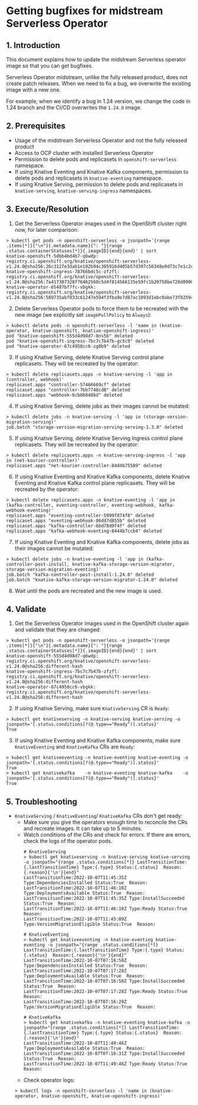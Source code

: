 # Getting bugfixes for midstream Serverless Operator

## 1. Introduction

This document explains how to update the midstream Serverless operator image so that you can get bugfixes.

Serverless Operator midstream, unlike the fully released product, does not create patch releases.
When we need to fix a bug, we overwrite the existing image with a new one.

For example, when we identify a bug in 1.24 version, we change the code in 1.24 branch and the CI/CD overwrites the `1.24.0` image.

## 2. Prerequisites

- Usage of the midstream Serverless Operator and not the fully released product
- Access to OCP cluster with installed Serverless Operator
- Permission to delete pods and replicasets in `openshift-serverless` namespace.
- If using Knative Eventing and Knative Kafka components, permission to delete pods and replicasets in `knative-eventing` namespace.
- If using Knative Serving, permission to delete pods and replicasets in `knative-serving`, `knative-serving-ingress` namespaces.

## 3. Execute/Resolution

1. Get the Serverless Operator images used in the OpenShift cluster right now, for later comparison:
  ```shell
  > kubectl get pods -n openshift-serverless -o jsonpath='{range .items[*]}{"\n"}{.metadata.name}{": "}{range .status.containerStatuses[*]}{.imageID}{end}{end}' | sort 
  knative-openshift-5dbb4bd4b7-q6wdp: registry.ci.openshift.org/knative/openshift-serverless-v1.24.0@sha256:26c3127e3dab1e102b94c305916d405b57d397c56348e0d73c7e1c2cddf3310b
  knative-openshift-ingress-78766bdc5c-zfzfl: registry.ci.openshift.org/knative/openshift-serverless-v1.24.0@sha256:7a417307328f76462560c5d4f814566135e59fc1b20758be720d090047ec682e
  knative-operator-65487bf7fc-vbgkk: registry.ci.openshift.org/knative/openshift-serverless-v1.24.0@sha256:589735abf033c61247e594f3fba9e7d87ac1093d1ebc0abe73f825944fe5e465
  ```
2. Delete Serverless Operator pods to force them to be recreated with the new image (we explicitly set `imagePullPolicy` to `Always`):
  ```shell
  > kubectl delete pods -n openshift-serverless -l 'name in (knative-operator, knative-openshift, knative-openshift-ingress)'
  pod "knative-openshift-555d4d98d7-8ns5b" deleted
  pod "knative-openshift-ingress-7bc7c7b47b-gc5c9" deleted
  pod "knative-operator-67c4958cc6-zg8b9" deleted
  ```

3. If using Knative Serving, delete Knative Serving control plane replicasets. They will be recreated by the operator:
  ```shell
  > kubectl delete replicasets.apps -n knative-serving -l 'app in (controller, webhook)'
  replicaset.apps "controller-57466669cf" deleted
  replicaset.apps "controller-7bb7748cd8" deleted
  replicaset.apps "webhook-6cb8b848bd" deleted
  ```

4. If using Knative Serving, delete jobs as their images cannot be mutated:
  ```shell
  > kubectl delete jobs -n knative-serving -l 'app in (storage-version-migration-serving)'
  job.batch "storage-version-migration-serving-serving-1.3.0" deleted
  ```

5. If using Knative Serving, delete Knative Serving Ingress control plane replicasets. They will be recreated by the operator:
  ```shell
  > kubectl delete replicasets.apps -n knative-serving-ingress -l 'app in (net-kourier-controller)'
  replicaset.apps "net-kourier-controller-84d4b75589" deleted
  ```

6. If using Knative Eventing and Knative Kafka components, delete Knative Eventing and Knative Kafka control plane replicasets. They will be recreated by the operator:
  ```shell
  > kubectl delete replicasets.apps -n knative-eventing -l 'app in (kafka-controller, eventing-controller, eventing-webhook, kafka-webhook-eventing)'
  replicaset.apps "eventing-controller-5999f874f8" deleted
  replicaset.apps "eventing-webhook-86dd7d855b" deleted
  replicaset.apps "kafka-controller-6bd78d9f4f" deleted
  replicaset.apps "kafka-webhook-eventing-8444b7ccb4" deleted
  ```

7. If using Knative Eventing and Knative Kafka components, delete jobs as their images cannot be mutated:
  ```shell
  > kubectl delete jobs -n knative-eventing -l 'app in (kafka-controller-post-install, knative-kafka-storage-version-migrator, storage-version-migration-eventing)'
  job.batch "kafka-controller-post-install-1.24.0" deleted
  job.batch "knative-kafka-storage-version-migrator-1.24.0" deleted
  ```

8. Wait until the pods are recreated and the new image is used.
  

## 4. Validate

1. Get the Serverless Operator images used in the OpenShift cluster again and validate that they are changed:

  ```shell
  > kubectl get pods -n openshift-serverless -o jsonpath='{range .items[*]}{"\n"}{.metadata.name}{": "}{range .status.containerStatuses[*]}{.imageID}{end}{end}' | sort
  knative-openshift-555d4d98d7-q6wdp: registry.ci.openshift.org/knative/openshift-serverless-v1.24.0@sha256:different-hash
  knative-openshift-ingress-7bc7c7b47b-zfzfl: registry.ci.openshift.org/knative/openshift-serverless-v1.24.0@sha256:different-hash
  knative-operator-67c4958cc6-vbgkk: registry.ci.openshift.org/knative/openshift-serverless-v1.24.0@sha256:different-hash
  ```

2. If using Knative Serving, make sure `KnativeServing` CR is `Ready`:
  ```shell
  > kubectl get knativeserving -n knative-serving knative-serving -o jsonpath='{.status.conditions[?(@.type=="Ready")].status}'
  True
  ```

3. If using Knative Eventing and Knative Kafka components, make sure `KnativeEventing` and `KnativeKafka` CRs are `Ready`:
  ```shell
  > kubectl get knativeeventing -n knative-eventing knative-eventing -o jsonpath='{.status.conditions[?(@.type=="Ready")].status}'
  True
  > kubectl get knativekafka    -n knative-eventing knative-kafka    -o jsonpath='{.status.conditions[?(@.type=="Ready")].status}'
  True
  ```

## 5. Troubleshooting

* `KnativeServing` / `KnativeEventing`/ `KnativeKafka` CRs don't get ready:
  * Make sure you give the operators enough time to reconcile the CRs and recreate images. It can take up to 5 minutes.
  * Watch conditions of the CRs and check for errors. If there are errors, check the logs of the operator pods.
    ```shell
    # KnativeServing
    > kubectl get knativeserving -n knative-serving knative-serving -o jsonpath="{range .status.conditions[*]} LastTransitionTime:{.lastTransitionTime} Type:{.type} Status:{.status}  Reason:{.reason}{'\n'}{end}"
    LastTransitionTime:2022-10-07T11:45:35Z Type:DependenciesInstalled Status:True  Reason:
    LastTransitionTime:2022-10-07T11:46:10Z Type:DeploymentsAvailable Status:True  Reason:
    LastTransitionTime:2022-10-07T11:45:35Z Type:InstallSucceeded Status:True  Reason:
    LastTransitionTime:2022-10-07T11:46:10Z Type:Ready Status:True  Reason:
    LastTransitionTime:2022-10-07T11:45:09Z Type:VersionMigrationEligible Status:True  Reason:
    
    # KnativeEventing
    > kubectl get knativeeventing -n knative-eventing knative-eventing -o jsonpath="{range .status.conditions[*]} LastTransitionTime:{.lastTransitionTime} Type:{.type} Status:{.status}  Reason:{.reason}{'\n'}{end}"
    LastTransitionTime:2022-10-07T07:16:58Z Type:DependenciesInstalled Status:True  Reason:
    LastTransitionTime:2022-10-07T07:17:28Z Type:DeploymentsAvailable Status:True  Reason:
    LastTransitionTime:2022-10-07T07:16:58Z Type:InstallSucceeded Status:True  Reason:
    LastTransitionTime:2022-10-07T07:17:28Z Type:Ready Status:True  Reason:
    LastTransitionTime:2022-10-07T07:16:29Z Type:VersionMigrationEligible Status:True  Reason:
    
    # KnativeKafka
    > kubectl get knativekafka -n knative-eventing knative-kafka -o jsonpath="{range .status.conditions[*]} LastTransitionTime:{.lastTransitionTime} Type:{.type} Status:{.status}  Reason:{.reason}{'\n'}{end}"
    LastTransitionTime:2022-10-07T11:49:46Z Type:DeploymentsAvailable Status:True  Reason:
    LastTransitionTime:2022-10-07T07:16:31Z Type:InstallSucceeded Status:True  Reason:
    LastTransitionTime:2022-10-07T11:49:46Z Type:Ready Status:True  Reason:
    ```
  * Check operator logs:
  ```shell
  > kubectl logs -n openshift-serverless -l 'name in (knative-operator, knative-openshift, knative-openshift-ingress)'
  ```
